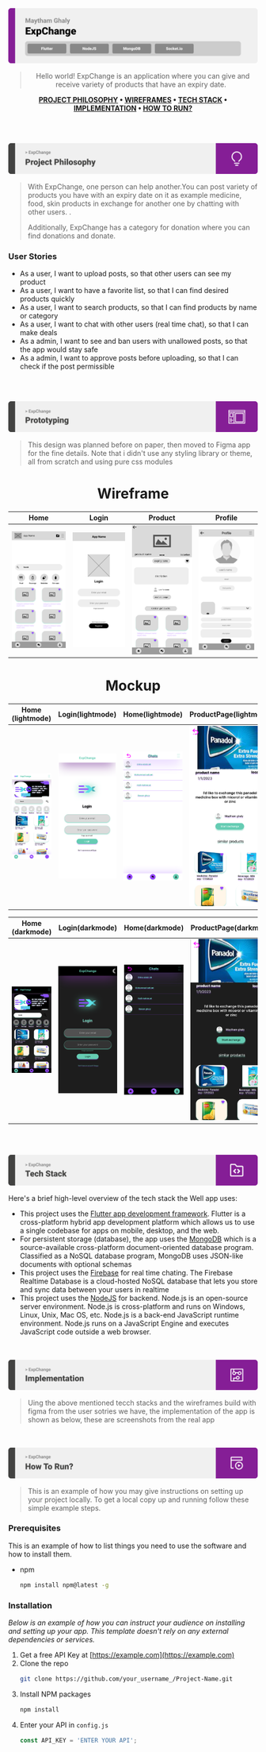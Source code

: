<img src="./readme/title1.svg"/>

<div align="center">

> Hello world! ExpChange is an application where you can give and receive variety of products that have an expiry date.  

**[PROJECT PHILOSOPHY](https://github.com/julescript/well_app#-project-philosophy) • [WIREFRAMES](https://github.com/julescript/well_app#-wireframes) • [TECH STACK](https://github.com/julescript/well_app#-tech-stack) • [IMPLEMENTATION](https://github.com/julescript/well_app#-impplementation) • [HOW TO RUN?](https://github.com/julescript/well_app#-how-to-run)**

</div>

<br><br>


<img src="./readme/title2.svg"/>

> With ExpChange, one person can help another.You can post variety of products you have with an expiry date on it as example medicine, food, skin products in exchange for another one by chatting with other users. .
> 
> Additionally, ExpChange has a category for donation where you can find donations and donate.

### User Stories
- As a user, I want to upload posts, so that other users can see my product
- As a user, I want to have a favorite list, so that I can find desired products quickly
- As a user, I want to search products, so that I can find products by name or category
- As a user, I want to chat with other users (real time chat), so that I can make deals
- As a admin, I want to see and ban users with unallowed posts, so that the app would stay safe
- As a admin, I want to approve posts before uploading, so that I can check if the post permissible



<br><br>

<img src="./readme/title3.svg"/>

> This design was planned before on paper, then moved to Figma app for the fine details.
Note that i didn't use any styling library or theme, all from scratch and using pure css modules

<h1 align="center">Wireframe</h1>

| Home                | Login            | Product            |Profile           | 
| --------------------| -----------------|-----------------|----------------------|
| ![Register (lightmode)](https://github.com/MaythamGhaly/exchange-app/blob/frontend/readme/images/home%20page%20wireframe.svg) | ![Home/Search](https://github.com/MaythamGhaly/exchange-app/blob/frontend/readme/images/login%20page%20wireframe.svg) | ![Home/Search](https://github.com/MaythamGhaly/exchange-app/blob/frontend/readme/images/product%20page%20wireframe.svg) | ![Home/Search](https://github.com/MaythamGhaly/exchange-app/blob/frontend/readme/images/profile%20page%20wireframe.svg) |

<h1 align="center">Mockup</h1>


| Home (lightmode)    | Login(lightmode) | Home(lightmode) |ProductPage(lightmode)| 
| --------------------| -----------------|-----------------|----------------------|
| ![Register (lightmode)](https://github.com/MaythamGhaly/exchange-app/blob/frontend/readme/images/home%20page-1.svg) | ![Home/Search](https://github.com/MaythamGhaly/exchange-app/blob/frontend/readme/images/login%20page-1.svg) | ![Home/Search](https://github.com/MaythamGhaly/exchange-app/blob/frontend/readme/images/chats-1.svg) | ![Home/Search](https://github.com/MaythamGhaly/exchange-app/blob/frontend/readme/images/product%20page-1.svg) |

| Home (darkmode)    | Login(darkmode) | Home(darkmode) |ProductPage(darkmode)| 
| -------------------| ----------------|----------------|---------------------|
| ![Register (lightmode)](https://github.com/MaythamGhaly/exchange-app/blob/frontend/readme/images/home%20page.svg) | ![Home/Search](https://github.com/MaythamGhaly/exchange-app/blob/frontend/readme/images/login%20page.svg) | ![Home/Search](https://github.com/MaythamGhaly/exchange-app/blob/frontend/readme/images/chats.svg) | ![Home/Search](https://github.com/MaythamGhaly/exchange-app/blob/frontend/readme/images/product%20page.svg) |


<br><br>

<img src="./readme/title4.svg"/>

Here's a brief high-level overview of the tech stack the Well app uses:

- This project uses the [Flutter app development framework](https://flutter.dev/). Flutter is a cross-platform hybrid app development platform which allows us to use a single codebase for apps on mobile, desktop, and the web.
- For persistent storage (database), the app uses the [MongoDB](https://www.mongodb.com/) which is a source-available cross-platform document-oriented database program. Classified as a NoSQL database program, MongoDB uses JSON-like documents with optional schemas
- This project uses the [Firebase](https://firebase.google.com) for real time chating. The Firebase Realtime Database is a cloud-hosted NoSQL database that lets you store and sync data between your users in realtime
- This project uses the [NodeJS](https://nodejs.org) for backend. Node.js is an open-source server environment. Node.js is cross-platform and runs on Windows, Linux, Unix, Mac OS, etc. Node.js is a back-end JavaScript runtime environment. Node.js runs on a JavaScript Engine and executes JavaScript code outside a web browser.



<br><br>
<img src="./readme/title5.svg"/>

> Uing the above mentioned tecch stacks and the wireframes build with figma from the user sotries we have, the implementation of the app is shown as below, these are screenshots from the real app

<!-- | Landing  | Home/Search  |
| -----------------| -----|
| ![Landing](https://github.com/julescript/spotifyndr/blob/master/demo/Landing_Page.jpg) | ![Home/Search](https://github.com/julescript/spotifyndr/blob/master/demo/Search_Page.jpg) | -->


<br><br>
<img src="./readme/title6.svg"/>


> This is an example of how you may give instructions on setting up your project locally.
To get a local copy up and running follow these simple example steps.

### Prerequisites

This is an example of how to list things you need to use the software and how to install them.
* npm
  ```sh
  npm install npm@latest -g
  ```

### Installation

_Below is an example of how you can instruct your audience on installing and setting up your app. This template doesn't rely on any external dependencies or services._

1. Get a free API Key at [https://example.com](https://example.com)
2. Clone the repo
   ```sh
   git clone https://github.com/your_username_/Project-Name.git
   ```
3. Install NPM packages
   ```sh
   npm install
   ```
4. Enter your API in `config.js`
   ```js
   const API_KEY = 'ENTER YOUR API';
   ```


